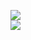 [![](https://img.shields.io/badge/Made%20With-Github%20Spray-lightgrey.svg?style=for-the-badge&logo=github)](https://github.com/Annihil/github-spray#22769)  
[![](https://i.imgur.com/2DrTn0Z.gif)](https://github.com/Annihil/github-spray)